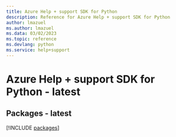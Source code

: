 ```yaml
---
title: Azure Help + support SDK for Python
description: Reference for Azure Help + support SDK for Python
author: lmazuel
ms.author: lmazuel
ms.data: 03/02/2023
ms.topic: reference
ms.devlang: python
ms.service: help+support
---
```

# Azure Help + support SDK for Python - latest
## Packages - latest
[!INCLUDE [packages](help-+-support-index.md)]